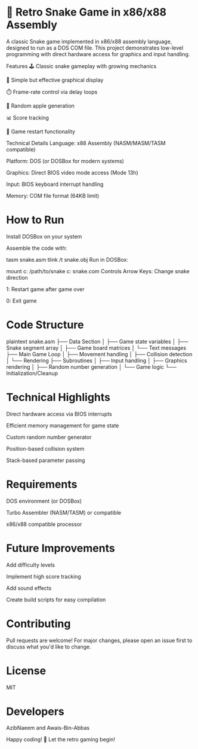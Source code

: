 # 🐍 Retro Snake Game in x86/x88 Assembly

A classic Snake game implemented in x86/x88 assembly language, designed to run as a DOS COM file. This project demonstrates low-level programming with direct hardware access for graphics and input handling.

Features
🕹️ Classic snake gameplay with growing mechanics

🎨 Simple but effective graphical display

⏱️ Frame-rate control via delay loops

🍎 Random apple generation

📊 Score tracking

🔄 Game restart functionality

Technical Details
Language: x88 Assembly (NASM/MASM/TASM compatible)

Platform: DOS (or DOSBox for modern systems)

Graphics: Direct BIOS video mode access (Mode 13h)

Input: BIOS keyboard interrupt handling

Memory: COM file format (64KB limit)

# How to Run
Install DOSBox on your system

Assemble the code with:

tasm snake.asm
tlink /t snake.obj
Run in DOSBox:

mount c: /path/to/snake
c:
snake.com
Controls
Arrow Keys: Change snake direction

1: Restart game after game over

0: Exit game

# Code Structure
plaintext
snake.asm
├── Data Section
│   ├── Game state variables
│   ├── Snake segment array
│   ├── Game board matrices
│   └── Text messages
├── Main Game Loop
│   ├── Movement handling
│   ├── Collision detection
│   └── Rendering
├── Subroutines
│   ├── Input handling
│   ├── Graphics rendering
│   ├── Random number generation
│   └── Game logic
└── Initialization/Cleanup
# Technical Highlights
Direct hardware access via BIOS interrupts

Efficient memory management for game state

Custom random number generator

Position-based collision system

Stack-based parameter passing

# Requirements
DOS environment (or DOSBox)

Turbo Assembler (NASM/TASM) or compatible

x86/x88 compatible processor

# Future Improvements
Add difficulty levels

Implement high score tracking

Add sound effects

Create build scripts for easy compilation

# Contributing
Pull requests are welcome! For major changes, please open an issue first to discuss what you'd like to change.

# License
MIT
# Developers
AzibNaeem and Awais-Bin-Abbas

Happy coding! 🚀 Let the retro gaming begin!

